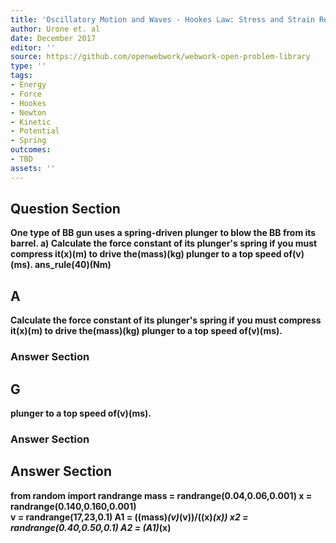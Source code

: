 ```yaml
---
title: 'Oscillatory Motion and Waves - Hookes Law: Stress and Strain Revisited'
author: Urone et. al
date: December 2017
editor: ''
source: https://github.com/openwebwork/webwork-open-problem-library
type: ''
tags:
- Energy
- Force
- Hookes
- Newton
- Kinetic
- Potential
- Spring
outcomes:
- TBD
assets: ''
---
```


## Question Section 

<b>
One type of BB gun uses a spring-driven plunger to blow the BB from its barrel.
a)  Calculate the force constant of its plunger's spring if you must compress it(x)(m) to drive the(mass)(kg) plunger to a top speed of(v)(ms).
ans_rule(40)(Nm)

## A
 Calculate the force constant of its plunger's spring if you must compress it(x)(m) to drive the(mass)(kg) plunger to a top speed of(v)(ms).
### Answer Section
## G
plunger to a top speed of(v)(ms).
### Answer Section


## Answer Section

from random import randrange
mass = randrange(0.04,0.06,0.001) 
x = randrange(0.140,0.160,0.001)  
v = randrange(17,23,0.1)
A1 = ((mass)*(v)*(v))/((x)*(x))
x2 = randrange(0.40,0.50,0.1)
A2 = (A1)*(x)